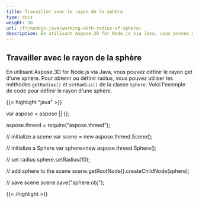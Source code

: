 ```yaml
---
title: Travailler avec le rayon de la sphère
type: docs
weight: 50
url: /fr/nodejs-java/working-with-radius-of-sphere/
description: En utilisant Aspose.3D for Node.js via Java, vous pouvez définir le rayon get d'une sphère.
---
```

##  **Travailler avec le rayon de la sphère**
En utilisant Aspose.3D for Node.js via Java, vous pouvez définir le rayon get d'une sphère. Pour obtenir ou définir radius, vous pouvez utiliser les méthodes `getRadius()` et `setRadius()` de la classe `Sphere`. Voici l'exemple de code pour définir le rayon d'une sphère.

{{< highlight "java" >}}

var aspose = aspose || {};

aspose.threed = require("aspose.threed");

 // initialize a scene
var scene = new aspose.threed.Scene();

// initialize a Sphere
var sphere=new aspose.threed.Sphere();

 // set radius
sphere.setRadius(10);

// add sphere to the scene
scene.getRootNode().createChildNode(sphere);

// save scene
scene.save("sphere.obj");

{{< /highlight >}}
